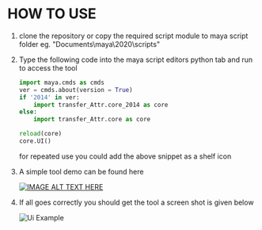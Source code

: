 
# HOW TO USE
1. clone the repository or copy the required script module to maya script folder
eg. "Documents\maya\2020\scripts"
2. Type the following code into the maya script editors python tab and run to access the tool
    ```python
    import maya.cmds as cmds
    ver = cmds.about(version = True)
    if '2014' in ver:
        import transfer_Attr.core_2014 as core
    else:
        import transfer_Attr.core as core

    reload(core)
    core.UI()
    ```
    for repeated use you could add the above snippet as a shelf icon
    
3. A simple tool demo can be found here

    [![IMAGE ALT TEXT HERE](http://img.youtube.com/vi/i5xlmWOz4wg/0.jpg)](http://www.youtube.com/watch?v=i5xlmWOz4wg)
    
4. If all goes correctly you should get the tool a screen shot is given below


    ![Ui Example](blob/master/transfer_Attr/ui/transfer_ui.JPG)
